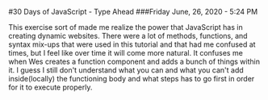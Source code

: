 #30 Days of JavaScript - Type Ahead ###Friday June, 26, 2020 - 5:24 PM

This exercise sort of made me realize the power that JavaScript has in creating dynamic websites. There were a lot of methods, functions, and syntax mix-ups that were used in this tutorial and that had me confused at times, but I feel like over time it will come more natural. It confuses me when Wes creates a function component and adds a bunch of things within it. I guess I still don't understand what you can and what you can't add inside(locally) the functioning body and what steps has to go first in order for it to execute properly. 